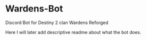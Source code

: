 # Wardens-Bot
Discord Bot for Destiny 2 clan Wardens Reforged

Here I will later add descriptive readme about what the bot does.

